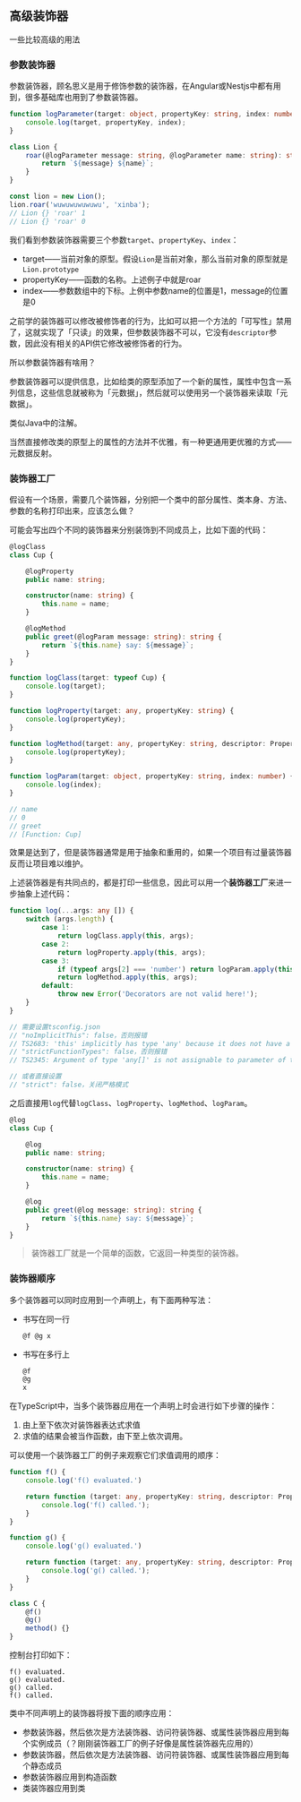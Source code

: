 ## 高级装饰器

一些比较高级的用法

### 参数装饰器

参数装饰器，顾名思义是用于修饰参数的装饰器，在Angular或Nestjs中都有用到，很多基础库也用到了参数装饰器。

```typescript
function logParameter(target: object, propertyKey: string, index: number) {
    console.log(target, propertyKey, index);
}

class Lion {
    roar(@logParameter message: string, @logParameter name: string): string {
        return `${message} ${name}`;
    }
}

const lion = new Lion();
lion.roar('wuwuwuwuwuwu', 'xinba');
// Lion {} 'roar' 1
// Lion {} 'roar' 0
```

我们看到参数装饰器需要三个参数`target`、`propertyKey`、`index`：

* target——当前对象的原型。假设`Lion`是当前对象，那么当前对象的原型就是`Lion.prototype`
* propertyKey——函数的名称。上述例子中就是roar
* index——参数数组中的下标。上例中参数name的位置是1，message的位置是0

之前学的装饰器可以修改被修饰者的行为，比如可以把一个方法的「可写性」禁用了，这就实现了「只读」的效果，但参数装饰器不可以，它没有`descriptor`参数，因此没有相关的API供它修改被修饰者的行为。

所以参数装饰器有啥用？

参数装饰器可以提供信息，比如给类的原型添加了一个新的属性，属性中包含一系列信息，这些信息就被称为「元数据」，然后就可以使用另一个装饰器来读取「元数据」。

类似Java中的注解。

当然直接修改类的原型上的属性的方法并不优雅，有一种更通用更优雅的方式——元数据反射。



### 装饰器工厂

假设有一个场景，需要几个装饰器，分别把一个类中的部分属性、类本身、方法、参数的名称打印出来，应该怎么做？

可能会写出四个不同的装饰器来分别装饰到不同成员上，比如下面的代码：

```typescript
@logClass
class Cup {

    @logProperty
    public name: string;

    constructor(name: string) {
        this.name = name;
    }

    @logMethod
    public greet(@logParam message: string): string {
        return `${this.name} say: ${message}`;
    }
}

function logClass(target: typeof Cup) {
    console.log(target);
}

function logProperty(target: any, propertyKey: string) {
    console.log(propertyKey);
}

function logMethod(target: any, propertyKey: string, descriptor: PropertyDescriptor) {
    console.log(propertyKey);
}

function logParam(target: object, propertyKey: string, index: number) {
    console.log(index);
}

// name
// 0
// greet
// [Function: Cup]
```

效果是达到了，但是装饰器通常是用于抽象和重用的，如果一个项目有过量装饰器反而让项目难以维护。

上述装饰器是有共同点的，都是打印一些信息，因此可以用一个**装饰器工厂**来进一步抽象上述代码：

```typescript
function log(...args: any []) {
    switch (args.length) {
        case 1:
            return logClass.apply(this, args);
        case 2:
            return logProperty.apply(this, args);
        case 3:
            if (typeof args[2] === 'number') return logParam.apply(this, args);
            return logMethod.apply(this, args);
        default:
            throw new Error('Decorators are not valid here!');
    }
}

// 需要设置tsconfig.json
// "noImplicitThis": false，否则报错
// TS2683: 'this' implicitly has type 'any' because it does not have a type annotation. 因为this隐含了类型any
// "strictFunctionTypes": false，否则报错
// TS2345: Argument of type 'any[]' is not assignable to parameter of type '[target: typeof Cup]'.   Target requires 1 element(s) but source may have fewer. 在检查函数参数时对不上

// 或者直接设置
// "strict": false，关闭严格模式
```

之后直接用`log`代替`logClass`、`logProperty`、`logMethod`、`logParam`。

```typescript
@log
class Cup {

    @log
    public name: string;

    constructor(name: string) {
        this.name = name;
    }

    @log
    public greet(@log message: string): string {
        return `${this.name} say: ${message}`;
    }
}
```

> 装饰器工厂就是一个简单的函数，它返回一种类型的装饰器。



### 装饰器顺序

多个装饰器可以同时应用到一个声明上，有下面两种写法：

* 书写在同一行

  ```typescript
  @f @g x
  ```

* 书写在多行上

  ```typescript
  @f
  @g
  x
  ```

在TypeScript中，当多个装饰器应用在一个声明上时会进行如下步骤的操作：

1. 由上至下依次对装饰器表达式求值
2. 求值的结果会被当作函数，由下至上依次调用。

可以使用一个装饰器工厂的例子来观察它们求值调用的顺序：

```typescript
function f() {
    console.log('f() evaluated.')

    return function (target: any, propertyKey: string, descriptor: PropertyDescriptor) {
        console.log('f() called.');
    }
}

function g() {
    console.log('g() evaluated.')

    return function (target: any, propertyKey: string, descriptor: PropertyDescriptor) {
        console.log('g() called.');
    }
}

class C {
    @f()
    @g()
    method() {}
}
```

控制台打印如下：

```
f() evaluated.
g() evaluated.
g() called.
f() called.
```

类中不同声明上的装饰器将按下面的顺序应用：

* 参数装饰器，然后依次是方法装饰器、访问符装饰器、或属性装饰器应用到每个实例成员（？刚刚装饰器工厂的例子好像是属性装饰器先应用的）
* 参数装饰器，然后依次是方法装饰器、访问符装饰器、或属性装饰器应用到每个静态成员
* 参数装饰器应用到构造函数
* 类装饰器应用到类

